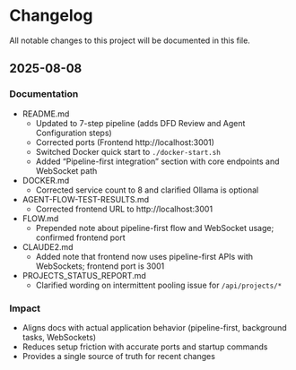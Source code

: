 # Changelog

All notable changes to this project will be documented in this file.

## 2025-08-08

### Documentation
- README.md
  - Updated to 7-step pipeline (adds DFD Review and Agent Configuration steps)
  - Corrected ports (Frontend http://localhost:3001)
  - Switched Docker quick start to `./docker-start.sh`
  - Added “Pipeline-first integration” section with core endpoints and WebSocket path
- DOCKER.md
  - Corrected service count to 8 and clarified Ollama is optional
- AGENT-FLOW-TEST-RESULTS.md
  - Corrected frontend URL to http://localhost:3001
- FLOW.md
  - Prepended note about pipeline-first flow and WebSocket usage; confirmed frontend port
- CLAUDE2.md
  - Added note that frontend now uses pipeline-first APIs with WebSockets; frontend port is 3001
- PROJECTS_STATUS_REPORT.md
  - Clarified wording on intermittent pooling issue for `/api/projects/*`

### Impact
- Aligns docs with actual application behavior (pipeline-first, background tasks, WebSockets)
- Reduces setup friction with accurate ports and startup commands
- Provides a single source of truth for recent changes


